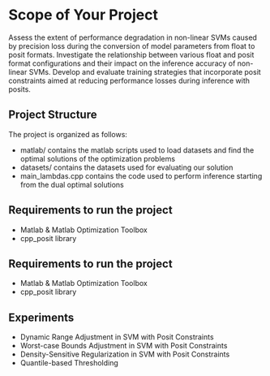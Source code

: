# Scope of Your Project
Assess the extent of performance degradation in non-linear SVMs caused by precision loss during the conversion of model parameters from float to posit formats.
Investigate the relationship between various float and posit format configurations and their impact on the inference accuracy of non-linear SVMs.
Develop and evaluate training strategies that incorporate posit constraints aimed at reducing performance losses during inference with posits.


## Project Structure
The project is organized as follows:
- matlab/ contains the matlab scripts used to load datasets and find the optimal solutions of the optimization problems
- datasets/ contains the datasets used for evaluating our solution
- main_lambdas.cpp contains the code used to perform inference starting from the dual optimal solutions  


## Requirements to run the project
- Matlab & Matlab Optimization Toolbox
- cpp_posit library
  
## Requirements to run the project
- Matlab & Matlab Optimization Toolbox
- cpp_posit library
  
## Experiments
- Dynamic Range Adjustment in SVM with Posit Constraints
- Worst-case Bounds Adjustment in SVM with Posit Constraints
- Density-Sensitive Regularization in SVM with Posit Constraints
- Quantile-based Thresholding




